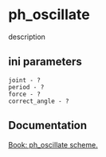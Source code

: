 # ph_oscillate

description

## ini parameters

```
joint - ?
period - ?
force - ?
correct_angle - ?
```

## Documentation

[Book: ph_oscillate scheme.](https://xray-forge.github.io/stalker-xrf-book/script_engine/schemes/ph_oscillate.html)
